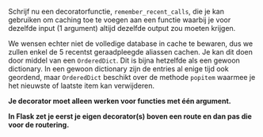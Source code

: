 Schrijf nu een decoratorfunctie, `remember_recent_calls`, die je kan gebruiken om caching toe te voegen aan een functie waarbij je voor dezelfde input (1 argument) altijd dezelfde output zou moeten krijgen.

We wensen echter niet de volledige database in cache te bewaren, dus we zullen enkel de 5 recentst geraadpleegde aliassen cachen.
Je kan dit doen door middel van een `OrderedDict`.
Dit is bijna hetzelfde als een gewoon dictionary.
In een gewoon dictionary zijn de entries al enige tijd ook geordend, maar `OrderedDict` beschikt over de methode `popitem` waarmee je het nieuwste of laatste item kan verwijderen.

**Je decorator moet alleen werken voor functies met één argument.**

**In Flask zet je eerst je eigen decorator(s) boven een route en dan pas die voor de routering.**
